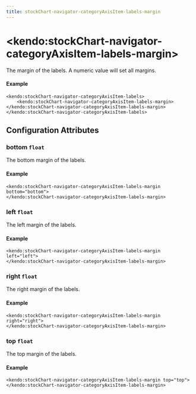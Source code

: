 ```yaml
---
title: stockChart-navigator-categoryAxisItem-labels-margin
---
```


# \<kendo:stockChart-navigator-categoryAxisItem-labels-margin\>

The margin of the labels. A numeric value will set all margins.

#### Example
    <kendo:stockChart-navigator-categoryAxisItem-labels>
        <kendo:stockChart-navigator-categoryAxisItem-labels-margin></kendo:stockChart-navigator-categoryAxisItem-labels-margin>
    </kendo:stockChart-navigator-categoryAxisItem-labels>

## Configuration Attributes

### bottom `float`

The bottom margin of the labels.

#### Example
    <kendo:stockChart-navigator-categoryAxisItem-labels-margin bottom="bottom">
    </kendo:stockChart-navigator-categoryAxisItem-labels-margin>

### left `float`

The left margin of the labels.

#### Example
    <kendo:stockChart-navigator-categoryAxisItem-labels-margin left="left">
    </kendo:stockChart-navigator-categoryAxisItem-labels-margin>

### right `float`

The right margin of the labels.

#### Example
    <kendo:stockChart-navigator-categoryAxisItem-labels-margin right="right">
    </kendo:stockChart-navigator-categoryAxisItem-labels-margin>

### top `float`

The top margin of the labels.

#### Example
    <kendo:stockChart-navigator-categoryAxisItem-labels-margin top="top">
    </kendo:stockChart-navigator-categoryAxisItem-labels-margin>

